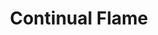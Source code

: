---
title: "Continual Flame"
permalink: /spells/continual-flame/
tags:
  - Spell
available_for:
  - Cleric
  - Wizard
level: "2nd Level"
school: "Evocation"
range: "Touch"
comp:
  - V
  - S
  - M
material: "ruby dust worth 50 gp, which the spell consumes."
duration: "Until dispelled"
description: |
  A flame, equivalent in brightness to a torch, springs forth from an object that you touch. The effect looks like a regular flame, but it creates no heat and doesn't use oxygen. A continual flame can be covered or hidden but not smothered or quenched.
excerpt: "A flame, equivalent in brightness to a torch, springs forth from an object that you touch."
source: "Basic Rules"
---